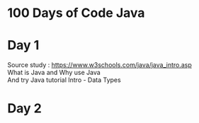 # 100 Days of Code Java

# Day 1
Source study : https://www.w3schools.com/java/java_intro.asp<br>
What is Java and Why use Java<br>
And try Java tutorial Intro - Data Types<br>

# Day 2
